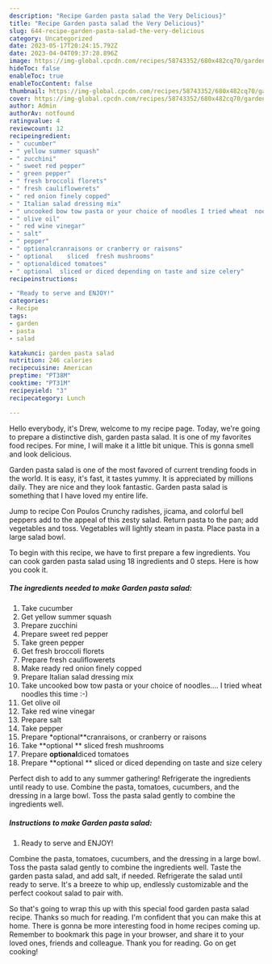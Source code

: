 ```yaml
---
description: "Recipe Garden pasta salad the Very Delicious}"
title: "Recipe Garden pasta salad the Very Delicious}"
slug: 644-recipe-garden-pasta-salad-the-very-delicious
category: Uncategorized
date: 2023-05-17T20:24:15.792Z
date: 2023-04-04T09:37:28.896Z
image: https://img-global.cpcdn.com/recipes/58743352/680x482cq70/garden-pasta-salad-recipe-main-photo.jpg
hideToc: false
enableToc: true
enableTocContent: false
thumbnail: https://img-global.cpcdn.com/recipes/58743352/680x482cq70/garden-pasta-salad-recipe-main-photo.jpg
cover: https://img-global.cpcdn.com/recipes/58743352/680x482cq70/garden-pasta-salad-recipe-main-photo.jpg
author: Admin
authorAv: notfound
ratingvalue: 4
reviewcount: 12
recipeingredient:
- " cucumber"
- " yellow summer squash"
- " zucchini"
- " sweet red pepper"
- " green pepper"
- " fresh broccoli florets"
- " fresh cauliflowerets"
- " red onion finely copped"
- " Italian salad dressing mix"
- " uncooked bow tow pasta or your choice of noodles I tried wheat  noodles this time "
- " olive oil"
- " red wine vinegar"
- " salt"
- " pepper"
- " optionalcranraisons or cranberry or raisons"
- " optional 	sliced  fresh mushrooms"
- " optionaldiced tomatoes"
- " optional  sliced or diced depending on taste and size celery"
recipeinstructions:

- "Ready to serve and ENJOY!"
categories:
- Recipe
tags:
- garden
- pasta
- salad

katakunci: garden pasta salad 
nutrition: 246 calories
recipecuisine: American
preptime: "PT38M"
cooktime: "PT31M"
recipeyield: "3"
recipecategory: Lunch

---
```



Hello everybody, it's Drew, welcome to my recipe page. Today, we're going to prepare a distinctive dish, garden pasta salad. It is one of my favorites food recipes. For mine, I will make it a little bit unique. This is gonna smell and look delicious.

Garden pasta salad is one of the most favored of current trending foods in the world. It is easy, it's fast, it tastes yummy. It is appreciated by millions daily. They are nice and they look fantastic. Garden pasta salad is something that I have loved my entire life.

Jump to recipe Con Poulos Crunchy radishes, jicama, and colorful bell peppers add to the appeal of this zesty salad. Return pasta to the pan; add vegetables and toss. Vegetables will lightly steam in pasta. Place pasta in a large salad bowl.


To begin with this recipe, we have to first prepare a few ingredients. You can cook garden pasta salad using 18 ingredients and 0 steps. Here is how you cook it.

<!--inarticleads1-->

##### The ingredients needed to make Garden pasta salad:

1. Take  cucumber
1. Get  yellow summer squash
1. Prepare  zucchini
1. Prepare  sweet red pepper
1. Take  green pepper
1. Get  fresh broccoli florets
1. Prepare  fresh cauliflowerets
1. Make ready  red onion finely copped
1. Prepare  Italian salad dressing mix
1. Take  uncooked bow tow pasta or your choice of noodles.... I tried wheat  noodles this time :-)
1. Get  olive oil
1. Take  red wine vinegar
1. Prepare  salt
1. Take  pepper
1. Prepare  *optional**cranraisons, or cranberry or raisons
1. Take  **optional **	sliced  fresh mushrooms
1. Prepare  **optional**diced tomatoes
1. Prepare  **optional ** sliced or diced depending on taste and size celery


Perfect dish to add to any summer gathering! Refrigerate the ingredients until ready to use. Combine the pasta, tomatoes, cucumbers, and the dressing in a large bowl. Toss the pasta salad gently to combine the ingredients well. 

<!--inarticleads2-->

##### Instructions to make Garden pasta salad:


1. Ready to serve and ENJOY!

Combine the pasta, tomatoes, cucumbers, and the dressing in a large bowl. Toss the pasta salad gently to combine the ingredients well. Taste the garden pasta salad, and add salt, if needed. Refrigerate the salad until ready to serve. It&#39;s a breeze to whip up, endlessly customizable and the perfect cookout salad to pair with. 

So that's going to wrap this up with this special food garden pasta salad recipe. Thanks so much for reading. I'm confident that you can make this at home. There is gonna be more interesting food in home recipes coming up. Remember to bookmark this page in your browser, and share it to your loved ones, friends and colleague. Thank you for reading. Go on get cooking!
